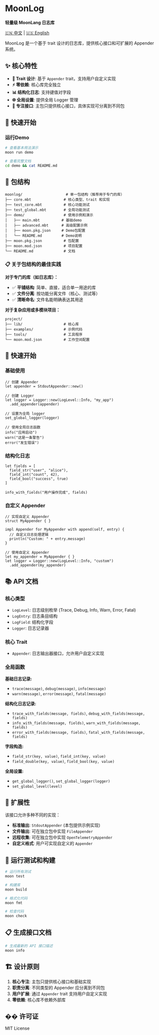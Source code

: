 # MoonLog

**轻量级 MoonLang 日志库**

[🇨🇳 中文](README_zh_CN.md) | [🇺🇸 English](README.md)

MoonLog 是一个基于 trait 设计的日志库，提供核心接口和可扩展的 Appender 系统。

## ✨ 核心特性

- **🔧 Trait 设计**: 基于 `Appender` trait，支持用户自定义实现
- **⚡ 零依赖**: 核心库完全独立
- **📊 结构化日志**: 支持键值对字段
- **🌐 全局设置**: 提供全局 Logger 管理
- **🎯 专注接口**: 主包只提供核心接口，具体实现可分离到不同包

## 🚀 快速开始

### 运行Demo
```bash
# 查看基本用法演示
moon run demo

# 查看完整文档
cd demo && cat README.md
```

## 📁 包结构

```
moonlog/                    # 单一包结构（推荐用于专门的库）
├── core.mbt               # 核心类型、trait 和实现
├── test_core.mbt          # 核心功能测试
├── test_global.mbt        # 全局功能测试
├── demo/                  # 使用示例和演示
│   ├── main.mbt          # 基础demo
│   ├── advanced.mbt      # 高级配置示例
│   ├── moon.pkg.json     # Demo包配置
│   └── README.md         # Demo说明
├── moon.pkg.json          # 包配置
├── moon.mod.json          # 项目配置
└── README.md              # 文档
```

### 📋 **关于包结构的最佳实践**

**对于专门的库（如日志库）：**
- ✅ **平铺结构**: 简单、直接，适合单一用途的库
- ✅ **文件分离**: 按功能分离文件（核心、测试等）
- ✅ **清晰命名**: 文件名能明确表达其用途

**对于复杂应用或多模块项目：**
```
project/
├── lib/                   # 核心库
├── examples/              # 示例代码
├── tools/                 # 工具程序
└── moon.mod.json          # 工作空间配置
```

## 🚀 快速开始

### 基础使用

```moonbit
// 创建 Appender
let appender = StdoutAppender::new()

// 创建 Logger
let logger = Logger::new(LogLevel::Info, "my_app")
  .add_appender(appender)

// 设置为全局 logger
set_global_logger(logger)

// 使用全局日志函数
info("应用启动")
warn("这是一条警告")
error("发生错误")
```

### 结构化日志

```moonbit
let fields = [
  field_str("user", "alice"),
  field_int("count", 42),
  field_bool("success", true)
]

info_with_fields("用户操作完成", fields)
```

### 自定义 Appender

```moonbit
// 实现自定义 Appender
struct MyAppender { }

impl Appender for MyAppender with append(self, entry) {
  // 自定义日志处理逻辑
  println("Custom: " + entry.message)
}

// 使用自定义 Appender
let my_appender = MyAppender { }
let logger = Logger::new(LogLevel::Info, "custom")
  .add_appender(my_appender)
```

## 📚 API 文档

### 核心类型

- `LogLevel`: 日志级别枚举 (Trace, Debug, Info, Warn, Error, Fatal)
- `LogEntry`: 日志条目结构
- `LogField`: 结构化字段
- `Logger`: 日志记录器

### 核心 Trait

- `Appender`: 日志输出器接口，允许用户自定义实现

### 全局函数

**基础日志记录:**
- `trace(message)`, `debug(message)`, `info(message)`
- `warn(message)`, `error(message)`, `fatal(message)`

**结构化日志记录:**
- `trace_with_fields(message, fields)`, `debug_with_fields(message, fields)`
- `info_with_fields(message, fields)`, `warn_with_fields(message, fields)`
- `error_with_fields(message, fields)`, `fatal_with_fields(message, fields)`

**字段构造:**
- `field_str(key, value)`, `field_int(key, value)`
- `field_double(key, value)`, `field_bool(key, value)`

**全局设置:**
- `get_global_logger()`, `set_global_logger(logger)`
- `set_global_level(level)`

## 🔧 扩展性

该接口允许多种不同的实现：

- **标准输出**: `StdoutAppender` (本包提供示例实现)
- **文件输出**: 可在独立包中实现 `FileAppender`
- **远程收集**: 可在独立包中实现 `OpenTelemetryAppender`
- **自定义格式**: 用户可实现自定义的 `Appender`

## 🧪 运行测试和构建

```bash
# 运行所有测试
moon test

# 构建库
moon build

# 格式化代码
moon fmt

# 检查代码
moon check
```

## 📋 生成接口文档

```bash
# 生成最新的 API 接口描述
moon info
```

## 🏗️ 设计原则

1. **核心专注**: 主包只提供核心接口和基础实现
2. **职责分离**: 不同类型的 Appender 应分离到不同包
3. **用户扩展**: 通过 `Appender` trait 支持用户自定义实现
4. **零依赖**: 核心库不依赖外部库

## �� 许可证

MIT License 